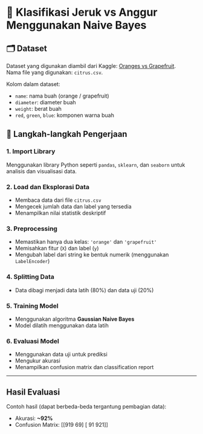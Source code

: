 # 🍊 Klasifikasi Jeruk vs Anggur Menggunakan Naive Bayes

## 🗂️ Dataset
Dataset yang digunakan diambil dari Kaggle: [Oranges vs Grapefruit](https://www.kaggle.com/datasets/joshmcadams/oranges-vs-grapefruit).  
Nama file yang digunakan: `citrus.csv`.

Kolom dalam dataset:
- `name`: nama buah (orange / grapefruit)
- `diameter`: diameter buah
- `weight`: berat buah
- `red`, `green`, `blue`: komponen warna buah

## 🧪 Langkah-langkah Pengerjaan

### 1. Import Library
Menggunakan library Python seperti `pandas`, `sklearn`, dan `seaborn` untuk analisis dan visualisasi data.

### 2. Load dan Eksplorasi Data
- Membaca data dari file `citrus.csv`
- Mengecek jumlah data dan label yang tersedia
- Menampilkan nilai statistik deskriptif

### 3. Preprocessing
- Memastikan hanya dua kelas: `'orange'` dan `'grapefruit'`
- Memisahkan fitur (`X`) dan label (`y`)
- Mengubah label dari string ke bentuk numerik (menggunakan `LabelEncoder`)

### 4. Splitting Data
- Data dibagi menjadi data latih (80%) dan data uji (20%)

### 5. Training Model
- Menggunakan algoritma **Gaussian Naive Bayes**
- Model dilatih menggunakan data latih

### 6. Evaluasi Model
- Menggunakan data uji untuk prediksi
- Mengukur akurasi
- Menampilkan confusion matrix dan classification report

---

##  Hasil Evaluasi

Contoh hasil (dapat berbeda-beda tergantung pembagian data):
- Akurasi: **~92%**
- Confusion Matrix:
[[919  69]
 [ 91 921]]